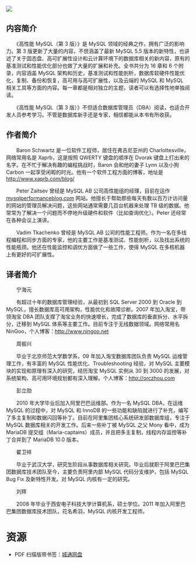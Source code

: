 ![](http://img3m0.ddimg.cn/80/13/23214590-1_u_9.jpg)

## 内容简介

　　《高性能 MySQL（第 3 版）》是 MySQL 领域的经典之作，拥有广泛的影响力。第 3 版更新了大量的内容，不但涵盖了最新 MySQL 5.5 版本的新特性，也讲述了关于固态盘、高可扩展性设计和云计算环境下的数据库相关的新内容，原有的基准测试和性能优化部分也做了大量的扩展和补充。全书共分为 16 章和 6 个附录，内容涵盖 MySQL 架构和历史，基准测试和性能剖析，数据库软硬件性能优化，复制、备份和恢复，高可用与高可扩展性，以及云端的 MySQL 和 MySQL 相关工具等方面的内容。每一章都是相对独立的主题，读者可以有选择性地单独阅读。

　　《高性能 MySQL（第 3 版）》不但适合数据库管理员（DBA）阅读，也适合开发人员参考学习。不管是数据库新手还是专家，相信都能从本书有所收获。

## 作者简介

　　Baron Schwartz 是一位软件工程师，居住在弗吉尼亚州的 Charlottesville，网络常用名是 Xaprb，这是按照 QWERTY 键盘的顺序在 Dvorak 键盘上打出来的名字。在不忙于解决有趣的编程挑战时，Baron 会和他的妻子 Lynn 以及小狗 Carbon 一起享受闲暇的时光。他有一个软件工程方面的博客，地址是 http://www.xaprb.com/blog/

　　Peter Zaitsev 曾经是 MySQL AB 公司高性能组的经理，目前在运作 [mysqlperformanceblog.com](https://www.percona.com/blog/) 网站。他擅长于帮助那些每天有数以百万计访问量的网站的管理员解决问题，这些网站通常需要几百台机器来处理 TB 级的数据。他常常为了解决一个问题而不停地升级硬件和软件（比如查询优化）。Peter 还经常在各种会议上演讲。

　　Vadim Tkachenko 曾经是 MySQL AB 公司的性能工程师。作为一名在多线程编程和同步方面的专家，他的主要工作是基准测试、性能剖析，以及找出系统的性能瓶颈。他还在性能监控和调优方面做了一些工作，使得 MySQL 在多核机器上有更好的可扩展性。

## 译者简介

　　宁海元

　　有超过十年的数据库管理经验，从最初到 SQL Server 2000 到 Oracle 到 MySQL，擅长数据库高可用架构，性能优化和故障诊断。2007 年加入淘宝，带领淘宝 DBA 团队支撑了淘宝业务的快速增长，完成了数据库的垂直拆分、水平拆分，迁移到 MySQL 体系等主要工作。目前专注于无线数据领域。网络常用名 NinGoo，个人博客：http://www.ningoo.net

　　周振兴

　　毕业于北京师范大学数学系，09 年加入淘宝数据库团队负责 MySQL 运维管理工作，有丰富的 MySQL 性能优化、Troubleshooting 经验，对 MySQL 主要模块的实现和原理有深入的研究，经历淘宝 MySQL 实例从 30 到 3000 的发展，对系统架构、高可用环境规划都有深入理解。个人博客：http://orczhou.com

　　彭立勋

　　2010 年大学毕业后加入阿里巴巴运维部。作为一名 MySQL DBA，在运维 MySQL 的过程中，对 MySQL 和 InnoDB 的一些功能和缺陷就进行了补充，编写了多主复制和数据闪回等补丁。目前在阿里集团核心系统研发部数据库组，专注于 MySQL 数据库相关的开发工作。后来一些补丁被 MySQL 之父 Mony 看中，成为 MariaDB 提交组（Maria-captains）成员，并且把多主复制，线程内存监控等补丁合并到了 MariaDB 10.0 版本。

　　翟卫祥

　　毕业于武汉大学，研究生阶段从事数据库相关研究。毕业后就职于阿里巴巴集团数据库技术团队至今，主要负责阿里内部 MySQL 代码分支维护，包括 MySQL Bug Fix 及新特性开发。对 MySQL 内核有一定的研究。

　　刘辉

　　2008 年毕业于西安电子科技大学计算机系，硕士学位。2011 年加入阿里巴巴集团数据库技术团队，花名希羽，MySQL 内核开发工程师。

# 资源

* PDF 扫描版带书签：[城通网盘](https://u11215426.pipipan.com/fs/11215426-342643641)

